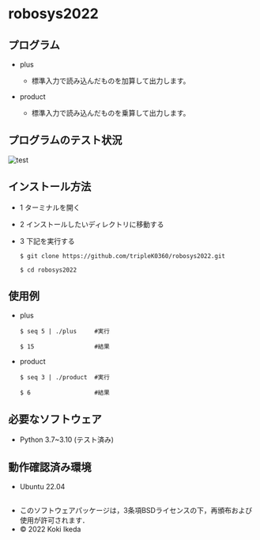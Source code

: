# robosys2022

## プログラム
* plus
  * 標準入力で読み込んだものを加算して出力します。

* product
  * 標準入力で読み込んだものを乗算して出力します。 


## プログラムのテスト状況
![test](https://github.com/tripleK0360/robosys2022/actions/workflows/test.yml/badge.svg)


## インストール方法
* 1 ターミナルを開く

* 2 インストールしたいディレクトリに移動する

* 3 下記を実行する
    ```
    $ git clone https://github.com/tripleK0360/robosys2022.git

    $ cd robosys2022
    ```

## 使用例
* plus
  ```
  $ seq 5 | ./plus     #実行

  $ 15                 #結果
  ```

* product
  ```
  $ seq 3 | ./product  #実行

  $ 6                  #結果
  ```


## 必要なソフトウェア
* Python 3.7~3.10 (テスト済み)


## 動作確認済み環境
* Ubuntu 22.04


##
* このソフトウェアパッケージは，3条項BSDライセンスの下，再頒布および使用が許可されます．
* © 2022 Koki Ikeda

